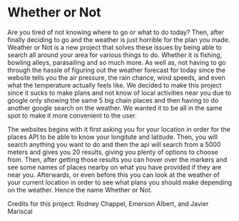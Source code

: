 # Whether or Not


Are you tired of not knowing where to go or what to do today? Then, after finally deciding to go and the weather is just horrible for the plan you made. Weather or Not is a new project that solves these issues by being able to search all around your area for various things to do. Whether it is fishing, bowling alleys, parasailing and so much more. As well as, not having to go through the hassle of figuring out the weather forecast for today since the website tells you the air pressure, the rain chance, wind speeds, and even what the temperature actually feels like. We decided to make this project since it sucks to make plans and not know of local activities near you due to google only showing the same 5 big chain places and then having to do another google search on the weather. We wanted it to be all in the same spot to make it more convenient to the user.

The websites begins with it first asking you for your location in order for the places API to be able to know your longitute and latitude. Then, you will search anything you want to do and then the api will search from a 5000 meters and gives you 20 results, giving you plenty of options to choose from. Then, after getting those results you can hover over the markers and see some names of places nearby on what you have provided if they are near you. Afterwards, or even before this you can look at the weather of your current location in order to see what plans you should make depending on the weather. Hence the name Whether or Not. 


Credits for this project: Rodney Chappel, Emerson Albert, and Javier Mariscal 
